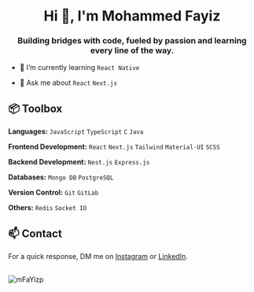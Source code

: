 <h1 align="center">Hi 👋, I'm Mohammed Fayiz</h1>
<h3 align="center">Building bridges with code, fueled by passion and learning every line of the way.</h3>

- 🌱 I’m currently learning `React Native`

- 💬 Ask me about `React` `Next.js`

## 📦 Toolbox

**Languages:** `JavaScript` `TypeScript` `C` `Java`

**Frontend Development:** `React` `Next.js` `Tailwind` `Material-UI` `SCSS`
 
**Backend Development:** `Nest.js` `Express.js`  

**Databases:** `Mongo DB` `PostgreSQL`

**Version Control:** `Git` `GitLab`

**Others:** `Redis` `Socket IO`

## 📫 Contact

 For a quick response, DM me on [Instagram](https://www.instagram.com/faayzz.__/) or [LinkedIn](www.linkedin.com/in/mfayizp). 

##
 <p><img align="center" src="https://github-readme-stats.vercel.app/api/top-langs?username=mFaYizp&show_icons=true&locale=en&layout=compact" alt="mFaYizp" /></p>

